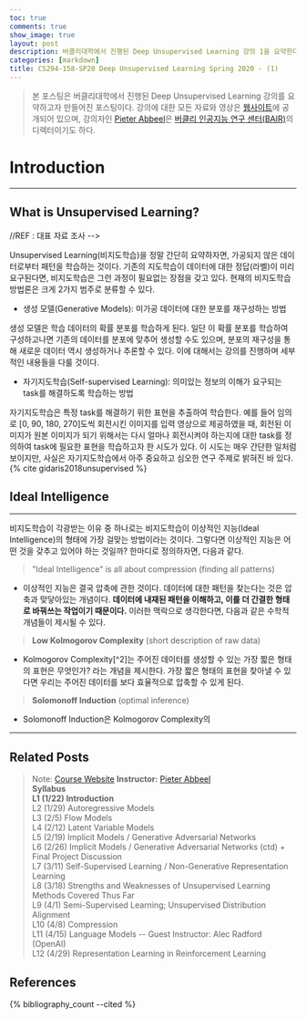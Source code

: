 ```yaml
---
toc: true
comments: true
show_image: true
layout: post
description: 버클리대학에서 진행된 Deep Unsupervised Learning 강의 1을 요약한다.
categories: [markdown]
title: CS294-158-SP20 Deep Unsupervised Learning Spring 2020 - (1)
---
```


> 본 포스팅은 버클리대학에서 진행된 Deep Unsupervised Learning 강의를 요약하고자 만들어진 포스팅이다. 강의에 대한 모든 자료와 영상은 [웹사이트](https://sites.google.com/view/berkeley-cs294-158-sp20/home)에 공개되어 있으며, 강의자인 [Pieter Abbeel](https://people.eecs.berkeley.edu/~pabbeel/)은 [버클리 인공지능 연구 센터(BAIR)](https://bair.berkeley.edu/blog/?refresh=1)의 디렉터이기도 하다. 


# Introduction
---
<!--https://www.youtube.com/watch?v=V9Roouqfu-M&feature=youtu.be-->
## What is Unsupervised Learning?
<!-->
//REF : 대표 자료 조사
-->
Unsupervised Learning(비지도학습)을 정말 간단히 요약하자면, 가공되지 않은 데이터로부터 패턴을 학습하는 것이다.<!--Capturing rich patterns in raw data with deep networks in a label-free way--> 기존의 지도학습이 데이터에 대한 정답(라벨)이 미리 요구된다면, 비지도학습은 그런 과정이 필요없는 장점을 갖고 있다. 현재의 비지도학습 방법론은 크게 2가지 범주로 분류할 수 있다.

- 생성 모델(Generative Models): 미가공 데이터에 대한 분포를 재구성하는 방법<!--recreate raw data distribution-->

생성 모델은 학습 데이터의 확률 분포를 학습하게 된다. 일단 이 확률 분포를 학습하여 구성하고나면 기존의 데이터를 분포에 맞추어 생성할 수도 있으며, 분포의 재구성을 통해 새로운 데이터 역시 생성하거나 추론할 수 있다. 이에 대해서는 강의를 진행하며 세부적인 내용들을 다룰 것이다.<!--https://minsuksung-ai.tistory.com/12-->

-  자기지도학습(Self-supervised Learning): 의미있는 정보의 이해가 요구되는 task를 해결하도록 학습하는 방법 <!--"puzzle" task that require semantic understanding-->

자기지도학습은 특정 task를 해결하기 위한 표현을 추출하여 학습한다. 예를 들어 임의로 [0, 90, 180, 270]도씩 회전시킨 이미지를 입력 영상으로 제공하였을 때, 회전된 이미지가 원본 이미지가 되기 위해서는 다시 얼마나 회전시켜야 하는지에 대한 task를 정의하여 task에 필요한 표현을 학습하고자 한 시도가 있다. 이 시도는 매우 간단한 일처럼 보이지만, 사실은 자기지도학습에서 아주 중요하고 심오한 연구 주제로 밝혀진 바 있다. {% cite gidaris2018unsupervised %} <!--https://greeksharifa.github.io/self-supervised%20learning/2020/11/01/Self-Supervised-Learning/-->

## Ideal Intelligence
---

비지도학습이 각광받는 이유 중 하나로는 비지도학습이 이상적인 지능(Ideal Intelligence)의 형태에 가장 걸맞는 방법이라는 것이다. 그렇다면 이상적인 지능은 어떤 것을 갖추고 있어야 하는 것일까? 한마디로 정의하자면, 다음과 같다.

> "Ideal Intelligence" is all about compression (finding all patterns)

- 이상적인 지능은 결국 압축에 관한 것이다. 데이터에 대한 패턴을 찾는다는 것은 압축과 맞닿아있는 개념이다. **데이터에 내재된 패턴을 이해하고, 이를 더 간결한 형태로 바꿔쓰는 작업이기 때문이다.** 이러한 맥락으로 생각한다면, 다음과 같은 수학적 개념들이 제시될 수 있다.

> **Low Kolmogorov Complexity** (short description of raw data)

- Kolmogorov Complexity[^2]는 주어진 데이터를 생성할 수 있는 가장 짧은 형태의 표현은 무엇인가? 라는 개념을 제시한다. 가장 짧은 형태의 표현을 찾아낼 수 있다면 우리는 주어진 데이터를 보다 효율적으로 압축할 수 있게 된다.

> **Solomonoff Induction** (optimal inference)
<!--http://www.scholarpedia.org/article/Algorithmic_probability-->
- Solomonoff Induction은 Kolmogorov Complexity의 


---
## Related Posts

> Note: [Course Website](https://sites.google.com/view/berkeley-cs294-158-sp20/home)
**Instructor:** [Pieter Abbeel](https://people.eecs.berkeley.edu/~pabbeel/) <br/>**Syllabus**<br/>**L1 (1/22) Introduction**<br/>L2 (1/29) Autoregressive Models<br/>L3 (2/5) Flow Models<br/>L4 (2/12) Latent Variable Models<br/>L5 (2/19) Implicit Models / Generative Adversarial Networks<br/>L6 (2/26) Implicit Models / Generative Adversarial Networks (ctd) + Final Project Discussion<br/>L7 (3/11) Self-Supervised Learning / Non-Generative Representation Learning<br/>L8 (3/18) Strengths and Weaknesses of Unsupervised Learning Methods Covered Thus Far<br/>L9 (4/1) Semi-Supervised Learning; Unsupervised Distribution Alignment<br/>L10 (4/8) Compression<br/>L11 (4/15) Language Models -- Guest Instructor: Alec Radford (OpenAI)<br/>L12 (4/29) Representation Learning in Reinforcement Learning

## References
{% bibliography_count --cited %}